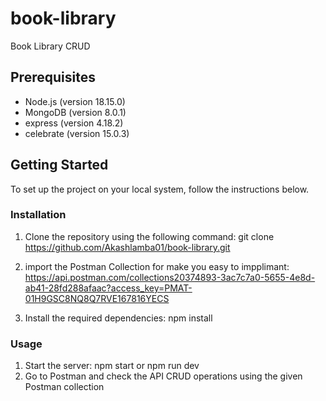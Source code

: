 # book-library

Book Library CRUD

## Prerequisites

- Node.js (version 18.15.0)
- MongoDB (version 8.0.1)
- express (version 4.18.2)
- celebrate (version 15.0.3)

## Getting Started

To set up the project on your local system, follow the instructions below.

### Installation

1. Clone the repository using the following command:
   git clone https://github.com/Akashlamba01/book-library.git

2. import the Postman Collection for make you easy to impplimant: https://api.postman.com/collections20374893-3ac7c7a0-5655-4e8d-ab41-28fd288afaac?access_key=PMAT-01H9GSC8NQ8Q7RVE167816YECS

3. Install the required dependencies: npm install

### Usage

1. Start the server:
   npm start or npm run dev
2. Go to Postman and check the API CRUD operations using the given Postman collection
